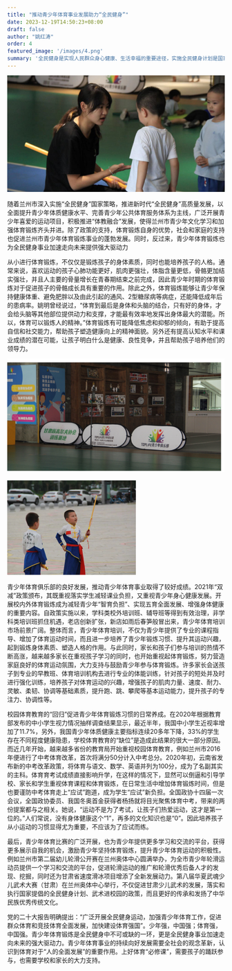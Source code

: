 ```yaml
---
title: "推动青少年体育事业发展助力“全民健身”"
date: 2023-12-19T14:50:23+08:00
draft: false
author: "姚红涛"
order: 4
featured_image: '/images/4.png'
summary: '全民健身是实现人民群众身心健康、生活幸福的重要途径，实施全民健身计划是国家的重要发展战略'
---
```






 ![不放弃](/images/4.png)




随着兰州市深入实施“全民健身”国家策略，推进新时代“全民健身”高质量发展，以全面提升青少年体质健康水平、完善青少年公共体育服务体系为主线，广泛开展青少年喜爱的运动项目，积极推进“体教融合”发展，使得兰州市青少年文化学习和加强体育锻炼齐头并进。除了政策的支持，体育锻炼自身的优势，社会和家庭的支持也促进兰州市青少年体育锻炼事业的蓬勃发展。同时，反过来，青少年体育锻炼也为全民健身事业加速走向未来提供强大驱动力

从小进行体育锻炼，不仅仅是锻炼孩子的身体素质，同时也能培养孩子的人格。通常来说，喜欢运动的孩子心肺功能更好，肌肉更强壮，体脂含量更低，骨骼更加结实强壮，并且人主要的骨量增长在青春期结束之前完成，因此青少年时期的体育锻炼对于促进孩子的骨骼成长具有重要的作用。除此之外，体育锻炼能够让青少年保持健康体重、避免肥胖以及由此引起的通风、2型糖尿病等病症，还能降低成年后的患病率。姚明曾经说过，“体育到最后是身体和头脑的结合，只有好的身体，才会给头脑等其他部位提供动力和支撑，才能最有效率地发挥出身体最大的潜能。所以，体育可以锻炼人的精神。”体育锻炼有可能降低焦虑和抑郁的倾向，有助于提高自信和社交能力，帮助孩子塑造健康向上的精神面貌。另外还有提高认知水平和课业成绩的潜在可能，让孩子明白什么是健康、良性竞争，并且帮助孩子培养他们的领导力。

 ![不放弃](/images/5.png)


 ![不放弃](/images/6.png)

青少年体育俱乐部的良好发展，推动青少年体育事业取得了较好成绩。2021年“双减”政策颁布，其既重视落实学生减轻课业负担，又重视青少年身心健康发展。开展校内外体育锻炼成为减轻青少年“智育负担”、实现五育全面发展、增强身体健康的重要内容。自政策实施以来，学科类校外培训班、辅导班等得到有效治理，非学科类培训班抓住机遇，老店创新扩张，新店如雨后春笋般冒出来，青少年体育培训市场前景广阔。整体而言，青少年体育培训，不仅为青少年提供了专业的课程指导、增加了体育运动时间，而且进一步培养了青少年锻炼习惯、提升其运动兴趣，起到锻炼身体素质、塑造人格的作用。与此同时，家长和孩子们参与培训的热情不断高涨，越来越多家长在重视孩子学习的同时，也开始重视起体育锻炼，努力营造家庭良好的体育运动氛围，大力支持与鼓励青少年参与体育锻炼。许多家长会送孩子到专业的早教班、体育培训机构去进行专业的体能训练，针对孩子的短处并及时进行强化训练，培养孩子对体育运动的兴趣，增强孩子的肌肉力量、速度、耐力、灵敏、柔韧、协调等基础素质，提升跑、跳、攀爬等基本运动能力，提升孩子的专注力、协调性等。


校园体育教育的“回归”促进青少年体育锻炼习惯的日常养成。在2020年根据教育部发布的中小学生视力情况抽样调查结果显示，最近半年，我国中小学生近视率增加了11.7%，另外，我国青少年体质健康主要指标连续20多年下降，33%的学生存在不同程度健康隐患，学校体育教育的“缺位”是造成此结果的很大一部分原因。而近几年开始，越来越多省份的教育局开始重视校园体育教育，例如兰州市2016年便进行了中考体育改革，首次将满分50分计入中考总分。2020年初，云南省发布新的中考改革政策，将体育与语文、数学、英语并列为100分，成为了名副其实的主科。体育育考试成绩直接影响升学，在这样的情况下，显然可以倒逼和引导学校、家长和学生重视体育课程和体育锻炼，在日常生活中增加体育锻炼时间，但是也要谨防中考体育走上“应试”跑道，成为学生“应试”新负担。全国政协十四届一次会议，全国政协委员、我国冬奥首金获得者杨扬就将目光聚焦体育中考，带来的两份提案都与之相关。她说，“运动不是为了考试，让孩子们热爱运动，这才是第一位的。”人们常说，没有身体健康这个“1”，再多的文化知识也是“0”。因此培养孩子从小运动的习惯显得尤为重要，不应该为了应试而练。


最后，青少年体育比赛的广泛开展，也为青少年提供更多学习和交流的平台，获得更多展示自我的机会，激励青少年坚持体育锻炼，提升青少年体育运动的积极性。例如兰州市第二届幼儿轮滑公开赛在兰州奥体中心圆满举办，为全市青少年轮滑运动员提供一个学习和交流的平台，促进轮滑运动的推广和轮滑优秀后备人才的发现、挖掘，同时还为甘肃省速度滑冰项目增添了全新发展动力。第八届华夏武魂少儿武术大赛（甘肃）在兰州奥体中心举行，不仅促进甘肃少儿武术的发展，落实和执行国家提倡的全民健身计划、武术进校园的政策，而且更好的传承和发扬了中华民族优秀传统文化。

党的二十大报告明确提出：“广泛开展全民健身运动，加强青少年体育工作，促进群众体育和竞技体育全面发展，加快建设体育强国”。少年强，中国强；体育强，中国强。青少年体育锻炼是全民健身中不可或缺的一环，更是全民健身事业加速走向未来的强大驱动力。青少年体育事业的持续向好发展需要全社会的观念革新，认识到体育对于“人的全面发展”的重要作用。上好体育“必修课”，需要孩子的踊跃参与，也需要学校和家长的大力支持。